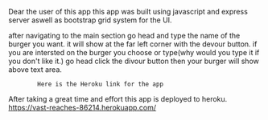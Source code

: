 Dear the user of this app this app was built using javascript and express server aswell as bootstrap grid system for the UI.

after navigating to the main section go head and type the name of the burger you want. it will show at the far left corner with the devour button. if you are intersted on the burger you choose or type(why would you type it if you don't like it.) go head click the divour button then your burger will show above text area.



			Here is the Heroku link for the app
After taking a great time and effort this app is deployed to heroku.
		https://vast-reaches-86214.herokuapp.com/
